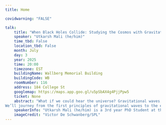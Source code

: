 ```yaml
---
title: Home

covidwarning: "FALSE"

talk:
    title: "When Black Holes Collide: Studying the Cosmos with Gravitational Waves & Data Science"
    speaker: "Utkarsh Mali (he/him)"
    time_tbd: False
    location_tbd: False
    month: July
    day: 3
    year: 2025
    time: 20:00
    timezone: EST
    buildingName: Wallberg Memorial Building
    buildingCode: WB
    roomNumber: 116
    address: 184 College St
    googlemap: https://maps.app.goo.gl/u5pSbAX4g4PjjPpw5
    ticket: None
    abstract: "What if we could hear the universe? Gravitational waves, tiny ripples in space and time, allow us to do just that. Albert Einstein predicted their existence over a century ago, but it’s only in the last decade that we’ve been able to detect them directly. These waves carry unique clues about some of the most extreme events in the universe: colliding black holes, merging neutron stars, and more.
We’ll journey from the first principles of gravitational waves to the extraordinary technology used to detect them. But detection is just the beginning. We’ll then explore how to decode information from these cosmic messages using modern data science, including tools like Markov Chain Monte Carlo (MCMC) and Neural Networks. We’ll end by sharing a glimpse into my own research, where I used these methods to better understand the role gravitational waves play in teaching us about the history and evolution of our universe. Whether you’re a space enthusiast or just curious about the cutting edge of science, this talk offers a window into how we are listening to the universe in an entirely new way."
    speakerInfo: "Utkarsh Mali (he/him) is a 3rd year PhD Student at the Department of Physics, the Canadian Institute for Theoretical Astrophysics, and a Junior Fellow at Massey College. His research focuses on analyzing gravitational waves to reveal the properties of colliding black holes and neutron stars. Outside of academia, Utkarsh enjoys hiking, playing ultimate frisbee, and traveling new places."
    imageCredit: "Victor De Schwanberg/SPL"
---
```

